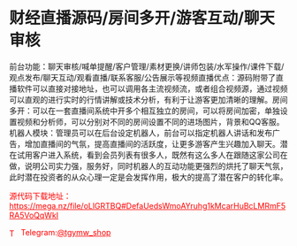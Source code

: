 # 财经直播源码/房间多开/游客互动/聊天审核

前台功能：聊天审核/喊单提醒/客户管理/素材更换/讲师包装/水军操作/课件下载/观点发布/聊天互动/观看直播/联系客服/公告展示等视频直播优点：源码附带了直播软件可以直接对接地址，也可以调用各主流视频流，或者组合视频源，通过视频可以直观的进行实时的行情讲解或技术分析，有利于让游客更加清晰的理解。房间多开：可以在一套直播间系统中开多个相互独立的房间，可以将房间加密，单独设置视频和分析师，可以分别对不同的房间设置不同的进场图片，背景和QQ客服。机器人模块：管理员可以在后台设定机器人，前台可以指定机器人讲话和发布广告，增加直播间的气氛，提高直播间的活跃度，让更多游客产生兴趣加入聊天。潜在试用客户进入系统，看到会员列表有很多人，既然有这么多人在跟随这家公司在做，说明公司实力强，服务好，同时机器人的互动功能更强烈的烘托了聊天气氛，此时潜在投资者的从众心理一定是会发挥作用，极大的提高了潜在客户的转化率。





<p style="color: red;">源代码下载地址：<a href="https://mega.nz/file/oLlGRTBQ#DefaUedsWmoAYruhg1kMcarHuBcLMRmF5RA5VoQqWkI" style="color: red;">https://mega.nz/file/oLlGRTBQ#DefaUedsWmoAYruhg1kMcarHuBcLMRmF5RA5VoQqWkI</a></p><p style="color: red;"><img src="https://cdn-icons-png.flaticon.com/512/2111/2111646.png" alt="Telegram Icon" style="width: 16px; vertical-align: middle; margin-right: 5px;">Telegram:<a href="https://t.me/tgymw_shop" style="color: red;">@tgymw_shop</a></p>
